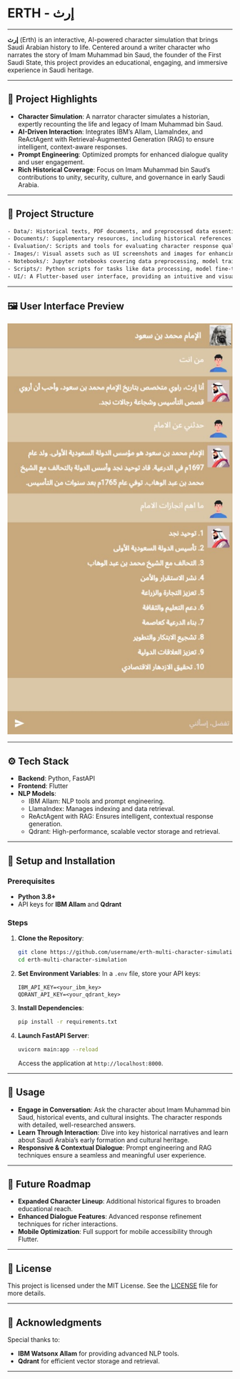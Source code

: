 # ERTH - إرث

---

**إرث** (Erth) is an interactive, AI-powered character simulation that brings Saudi Arabian history to life. Centered around a writer character who narrates the story of Imam Muhammad bin Saud, the founder of the First Saudi State, this project provides an educational, engaging, and immersive experience in Saudi heritage.

---

## 🔹 Project Highlights

- **Character Simulation**: A narrator character simulates a historian, expertly recounting the life and legacy of Imam Muhammad bin Saud.
- **AI-Driven Interaction**: Integrates IBM’s Allam, LlamaIndex, and ReActAgent with Retrieval-Augmented Generation (RAG) to ensure intelligent, context-aware responses.
- **Prompt Engineering**: Optimized prompts for enhanced dialogue quality and user engagement.
- **Rich Historical Coverage**: Focus on Imam Muhammad bin Saud’s contributions to unity, security, culture, and governance in early Saudi Arabia.

---

## 📁 Project Structure
```txt
- Data/: Historical texts, PDF documents, and preprocessed data essential for building the character’s narrative knowledge.
- Documents/: Supplementary resources, including historical references and research materials.
- Evaluation/: Scripts and tools for evaluating character response quality and simulation performance.
- Images/: Visual assets such as UI screenshots and images for enhancing the user experience.
- Notebooks/: Jupyter notebooks covering data preprocessing, model training, and agent setup.
- Scripts/: Python scripts for tasks like data processing, model fine-tuning, and embedding management.
- UI/: A Flutter-based user interface, providing an intuitive and visually engaging interaction layer.
```
---

## 🖼️ User Interface Preview

![ERTH UI](Images/ERTH_UI.jpeg)

---

## ⚙️ Tech Stack

- **Backend**: Python, FastAPI
- **Frontend**: Flutter
- **NLP Models**:
  - IBM Allam: NLP tools and prompt engineering.
  - LlamaIndex: Manages indexing and data retrieval.
  - ReActAgent with RAG: Ensures intelligent, contextual response generation.
  - Qdrant: High-performance, scalable vector storage and retrieval.

---

## 🚀 Setup and Installation

### Prerequisites

- **Python 3.8+**
- API keys for **IBM Allam** and **Qdrant**

### Steps

1. **Clone the Repository**:
   ```bash
   git clone https://github.com/username/erth-multi-character-simulation.git
   cd erth-multi-character-simulation
   ```

2. **Set Environment Variables**:
   In a `.env` file, store your API keys:
   ```plaintext
   IBM_API_KEY=<your_ibm_key>
   QDRANT_API_KEY=<your_qdrant_key>
   ```

3. **Install Dependencies**:
   ```bash
   pip install -r requirements.txt
   ```

4. **Launch FastAPI Server**:
   ```bash
   uvicorn main:app --reload
   ```
   Access the application at `http://localhost:8000`.

---

## 🧭 Usage

- **Engage in Conversation**: Ask the character about Imam Muhammad bin Saud, historical events, and cultural insights. The character responds with detailed, well-researched answers.
- **Learn Through Interaction**: Dive into key historical narratives and learn about Saudi Arabia’s early formation and cultural heritage.
- **Responsive & Contextual Dialogue**: Prompt engineering and RAG techniques ensure a seamless and meaningful user experience.

---

## 🎯 Future Roadmap

- **Expanded Character Lineup**: Additional historical figures to broaden educational reach.
- **Enhanced Dialogue Features**: Advanced response refinement techniques for richer interactions.
- **Mobile Optimization**: Full support for mobile accessibility through Flutter.

---

## 📝 License

This project is licensed under the MIT License. See the [LICENSE](LICENSE) file for more details.

---

## 🙏 Acknowledgments

Special thanks to:

- **IBM Watsonx Allam** for providing advanced NLP tools.
- **Qdrant** for efficient vector storage and retrieval.

---
